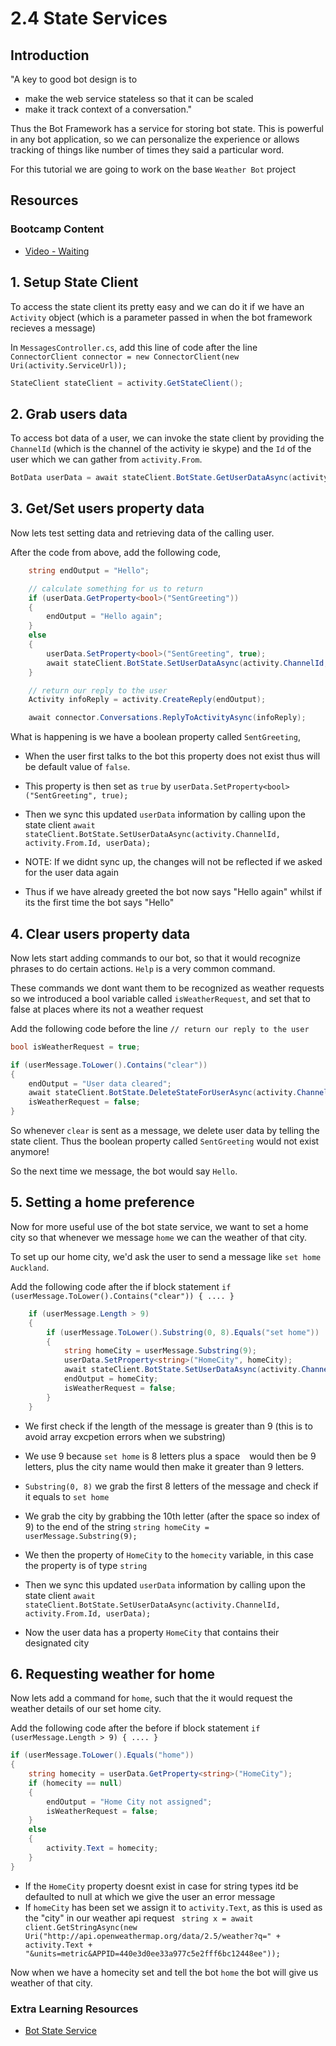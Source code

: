 # 2.4 State Services

## Introduction

"A key to good bot design is to
* make the web service stateless so that it can be scaled
* make it track context of a conversation."

Thus the Bot Framework has a service for storing bot state. This is powerful in any bot application, so we can personalize the experience or allows tracking of things like number of times they said a particular word.

For this tutorial we are going to work on the base `Weather Bot` project

## Resources
### Bootcamp Content
* [Video - Waiting](http://link.com)

## 1. Setup State Client

To access the state client its pretty easy and we can do it if we have an `Activity` object (which is a parameter passed in when the bot framework recieves a message)

In `MessagesController.cs`, add this line of code after the line `ConnectorClient connector = new ConnectorClient(new Uri(activity.ServiceUrl));`

```C#
StateClient stateClient = activity.GetStateClient();
```
## 2. Grab users data
To access bot data of a user, we can invoke the state client by providing the `ChannelId` (which is the channel of the activity ie skype) and the `Id` of the user which we can gather from `activity.From`.

```C#
BotData userData = await stateClient.BotState.GetUserDataAsync(activity.ChannelId, activity.From.Id);
```

## 3. Get/Set users property data
Now lets test setting data and retrieving data of the calling user.

After the code from above, add the following code,
```C#
    string endOutput = "Hello";

    // calculate something for us to return
    if (userData.GetProperty<bool>("SentGreeting"))
    {
        endOutput = "Hello again";
    }
    else
    {
        userData.SetProperty<bool>("SentGreeting", true);
        await stateClient.BotState.SetUserDataAsync(activity.ChannelId, activity.From.Id, userData);
    }

    // return our reply to the user
    Activity infoReply = activity.CreateReply(endOutput);

    await connector.Conversations.ReplyToActivityAsync(infoReply);
```

What is happening is we have a boolean property called `SentGreeting`, 
* When the user first talks to the bot this property does not exist thus will be default value of `false`.
* This property is then set as `true` by `userData.SetProperty<bool>("SentGreeting", true);`
* Then we sync this updated `userData` information by calling upon the state client `await stateClient.BotState.SetUserDataAsync(activity.ChannelId, activity.From.Id, userData);`
* NOTE: If we didnt sync up, the changes will not be reflected if we asked for the user data again

* Thus if we have already greeted the bot now says "Hello again" whilst if its the first time the bot says "Hello"

## 4. Clear users property data
Now lets start adding commands to our bot, so that it would recognize phrases to do certain actions. `Help` is a very common command.

These commands we dont want them to be recognized as weather requests so we introduced a bool variable called `isWeatherRequest`, and set that to false at places where its not a weather request

Add the following code before the line  `// return our reply to the user`
```C#
bool isWeatherRequest = true;

if (userMessage.ToLower().Contains("clear"))
{
    endOutput = "User data cleared";
    await stateClient.BotState.DeleteStateForUserAsync(activity.ChannelId, activity.From.Id);
    isWeatherRequest = false;
}
```

So whenever `clear` is sent as a message, we delete user data by telling the state client. Thus the boolean property called `SentGreeting` would not exist anymore!

So the next time we message, the bot would say `Hello`.

## 5. Setting a home preference
Now for more useful use of the bot state service, we want to set a home city so that whenever we message `home` we can the weather of that city.

To set up our home city, we'd ask the user to send a message like `set home Auckland`.

Add the following code after the if block statement `if (userMessage.ToLower().Contains("clear")) { .... }`
```C#
    if (userMessage.Length > 9)
    {
        if (userMessage.ToLower().Substring(0, 8).Equals("set home"))
        {
            string homeCity = userMessage.Substring(9);
            userData.SetProperty<string>("HomeCity", homeCity);
            await stateClient.BotState.SetUserDataAsync(activity.ChannelId, activity.From.Id, userData);
            endOutput = homeCity;
            isWeatherRequest = false;
        }
    }
```

* We first check if the length of the message is greater than 9 (this is to avoid array excpetion errors when we substring)
* We use 9 because `set home` is 8 letters plus a space ` ` would then be 9 letters, plus the city name would then make it greater than 9 letters.
* `Substring(0, 8)` we grab the first 8 letters of the message and check if it equals to `set home`
* We grab the city by grabbing the 10th letter (after the space so index of 9) to the end of the string `string homeCity = userMessage.Substring(9);`
* We then the property of `HomeCity` to the `homecity` variable, in this case the property is of type `string`
* Then we sync this updated `userData` information by calling upon the state client `await stateClient.BotState.SetUserDataAsync(activity.ChannelId, activity.From.Id, userData);`

* Now the user data has a property `HomeCity` that contains their designated city

## 6. Requesting weather for home
Now lets add a command for `home`, such that the it would request the weather details of our set home city.

Add the following code after the before if block statement `if (userMessage.Length > 9) { .... }`
```C#
if (userMessage.ToLower().Equals("home"))
{
    string homecity = userData.GetProperty<string>("HomeCity");
    if (homecity == null)
    {
        endOutput = "Home City not assigned";
        isWeatherRequest = false;
    }
    else
    {
        activity.Text = homecity;
    }
}
```

* If the `HomeCity` property doesnt exist in case for string types itd be defaulted to null at which we give the user an error message
* If `homeCity` has been set we assign it to `activity.Text`, as this is used as the "city" in our weather api request ` string x = await client.GetStringAsync(new Uri("http://api.openweathermap.org/data/2.5/weather?q=" + activity.Text + "&units=metric&APPID=440e3d0ee33a977c5e2fff6bc12448ee"));`

Now when we have a homecity set and tell the bot `home` the bot will give us weather of that city.

### Extra Learning Resources
* [Bot State Service](https://docs.botframework.com/en-us/csharp/builder/sdkreference/stateapi.html)

